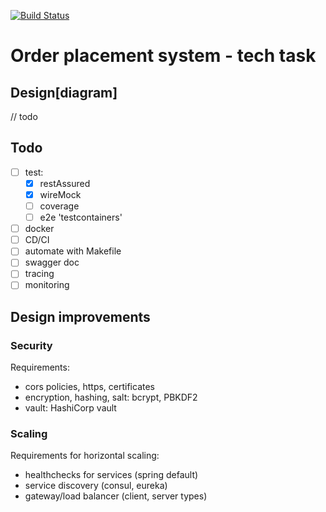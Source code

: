 [![Build Status](https://www.travis-ci.org/zhenik/order-placement-system.svg?branch=master)](https://www.travis-ci.org/zhenik/order-placement-system)

# Order placement system - tech task
## Design[diagram]
// todo
## Todo
- [ ] test:
  - [x] restAssured
  - [x] wireMock
  - [ ] coverage 
  - [ ] e2e 'testcontainers'
- [ ] docker
- [ ] CD/CI
- [ ] automate with Makefile
- [ ] swagger doc
- [ ] tracing
- [ ] monitoring

## Design improvements
### Security
Requirements:
- cors policies, https, certificates
- encryption, hashing, salt: bcrypt, PBKDF2
- vault: HashiCorp vault

### Scaling
Requirements for horizontal scaling:
- healthchecks for services (spring default)
- service discovery (consul, eureka)
- gateway/load balancer (client, server types)

